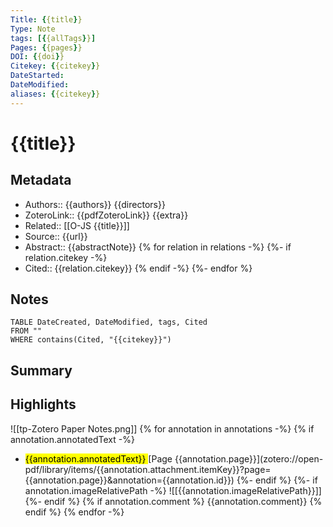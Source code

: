 ```yaml
---
Title: {{title}}
Type: Note
tags: [{{allTags}}] 
Pages: {{pages}}
DOI: {{doi}}
Citekey: {{citekey}}
DateStarted: 
DateModified: 
aliases: {{citekey}}
---
```

# {{title}}
## Metadata
- Authors:: {{authors}} {{directors}}
- ZoteroLink:: {{pdfZoteroLink}}
{{extra}}
- Related:: [[O-JS {{title}}]]
- Source:: {{url}}
- Abstract:: {{abstractNote}}
{% for relation in relations -%}
{%- if relation.citekey -%}
- Cited:: {{relation.citekey}}
{% endif -%}
{%- endfor %}
## Notes
```dataview
TABLE DateCreated, DateModified, tags, Cited
FROM ""
WHERE contains(Cited, "{{citekey}}")
```
## Summary

## Highlights
![[tp-Zotero Paper Notes.png]]
{% for annotation in annotations -%}
	{% if annotation.annotatedText  -%}
- <mark class="hltr-{{annotation.colorCategory|lower}} "> {{annotation.annotatedText}} </mark> [Page {{annotation.page}}](zotero://open-pdf/library/items/{{annotation.attachment.itemKey}}?page= {{annotation.page}}&annotation={{annotation.id}})
	{%- endif %}
	{%- if annotation.imageRelativePath -%}
	![[{{annotation.imageRelativePath}}]]
	{%- endif %}
{% if annotation.comment %}
{{annotation.comment}}
{% endif %}
{% endfor -%}